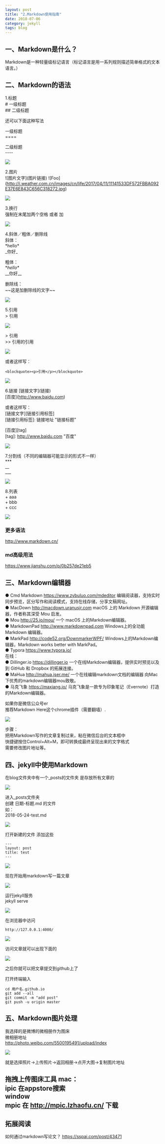 ```yaml
---
layout: post
title: "2.Markdown使用指南"
date: 2018-07-06
category: jekyll
tags: blog
---
```


## 一、Markdown是什么？

Markdown是一种轻量级标记语言（标记语言是用一系列规则描述简单格式的文本语言。）    

## 二、Markdown的语法

1.标题  
\# 一级标题  
\#\# 二级标题  

还可以下面这种写法  

一级标题  
\====  

二级标题  
\----  

![]({{site.img_link}}/13/01.png)

2.图片  
\!\[图片文字\]\(图片链接\)
\!\[Foo\]\(http://i.weather.com.cn/images/cn/life/2017/04/11/11141533DF572FBBA092E37E6E843C656C318272.jpg)  

![]({{site.img_link}}/13/02.png)

3.换行  
强制在末尾加两个空格 或者 加<br/>  

![]({{site.img_link}}/13/03.png)

4.斜体／粗体／删除线  
斜体：  
\*hello\*  
\_你好\_  

粗体：  
\**hello\**  
\_\_你好\_\_  

删除线：  
\~\~这是加删除线的文字\~\~

![]({{site.img_link}}/13/04.png)


5.引用  
\> 引用  

![]({{site.img_link}}/13/05.png)


\> 引用  
\>\> 引用的引用  

![]({{site.img_link}}/13/06.png)


或者这样写：  

	<blockquote><p>引用</p></blockquote>

![]({{site.img_link}}/13/07.png)


6.链接
\[链接文字\](链接)  
\[百度](http://www.baidu.com)  

或者这样写：  
\[链接文字][链接引用标签]  
\[链接引用标签]: 链接地址 "链接标题"  

\[百度][tag]  
\[tag]: http://www.baidu.com "百度"  

![]({{site.img_link}}/13/08.png)


7.分割线（不同的编辑器可能显示的形式不一样）  
\***  
\__  
\___  

![]({{site.img_link}}/13/09.png)


8.列表  
\+ aaa  
\+ bbb  
\+ ccc  

![]({{site.img_link}}/13/10.png)


### 更多语法
http://www.markdown.cn/
### md高级用法
https://www.jianshu.com/p/0b257de21eb5

## 三、Markdown编辑器


  ● Cmd Markdown https://www.zybuluo.com/mdeditor   编辑阅读器，支持实时同步预览，区分写作和阅读模式，支持在线存储，分享文稿网址。  
  ● MacDown http://macdown.uranusjr.com macOS 上的 Markdown 开源编辑器，作者称其深受 Mou 启发。  
  ● Mou http://25.io/mou/ 一个 macOS 上的Markdown编辑器。  
  ● MarkdownPad http://www.markdownpad.com Windows上的全功能 Markdown 编辑器。  
  ● MarkPad http://code52.org/DownmarkerWPF/  Windows上的Markdown编辑器，Markdown works better with MarkPad。  
  ● Typora https://www.typora.io/  
在线：  
  ● Dillinger.io https://dillinger.io 一个在线Markdown编辑器，提供实时预览以及到 GitHub 和 Dropbox 的拓展连接。  
  ● MaHua http://mahua.jser.me/ 一个在线编辑markdown文档的编辑器 向Mac下优秀的markdown编辑器mou致敬。  
  ● 马克飞象 https://maxiang.io/    马克飞象是一款专为印象笔记（Evernote）打造的Markdown编辑器。  

如果你是微信公众号er   
推荐Markdown Here这个chrome插件（需要翻墙）. 

![]({{site.img_link}}/13/11.png)


步骤：  
把用Markdown写作的文章复制过来，粘在微信后台的文本框中  
快捷键按住Control+Alt+M，即可转换成最终呈现出来的文字格式  
需要修改图片地址等。  

## 四、jekyll中使用Markdown

在blog文件夹中有一个_posts的文件夹 是存放所有文章的  

![]({{site.img_link}}/13/12.png)


进入_posts文件夹  
创建 日期-标题.md 的文件  
如：  
2018-05-24-test.md  

![]({{site.img_link}}/13/13.png)


打开新建的文件 添加这些  

	---
	layout: post
	title: test
	---

![]({{site.img_link}}/13/14.png)


现在开始用markdown写一篇文章  

![]({{site.img_link}}/13/15.png)


运行jekyll服务  
jekyll serve  

![]({{site.img_link}}/13/16.png)


在浏览器中访问  

	http://127.0.0.1:4000/

![]({{site.img_link}}/13/17.png)


访问文章就可以出现下面的  

![]({{site.img_link}}/13/18.png)


之后你就可以把文章提交到github上了  

打开终端输入  

	cd 用户名.github.io
	git add --all
	git commit -m "add post"
	git push -u origin master

## 五、Markdown图片处理

我选择的是微博的微相册作为图床  
微相册地址   
http://photo.weibo.com/5500195491/upload/index 

![]({{site.img_link}}/13/19.png)


就是选择照片->上传照片->返回相册->点开大图->复制图片地址  

**拖拽上传图床工具**
mac：  
ipic 在appstore搜索  
window  
mpic 在 http://mpic.lzhaofu.cn/ 下载  
---

## 拓展阅读
如何通过markdown写论文？ https://sspai.com/post/43471  
